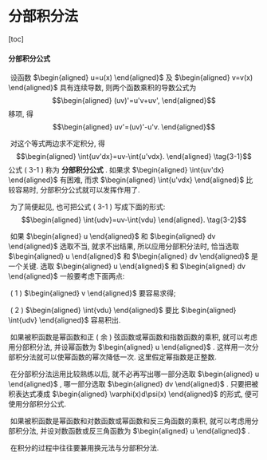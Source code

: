 # 分部积分法



[toc]



#### 分部积分公式

​	设函数 $\begin{aligned} u=u(x)
 \end{aligned}$ 及 $\begin{aligned} v=v(x) \end{aligned}$ 具有连续导数, 则两个函数乘积的导数公式为 $$\begin{aligned} (uv)'=u'v+uv', \end{aligned}$$ 移项, 得 $$\begin{aligned} uv'=(uv)'-u'v. \end{aligned}$$ 

​	对这个等式两边求不定积分, 得 $$\begin{aligned} \int{uv'dx}=uv-\int{u'vdx}. \end{aligned} \tag{3-1}$$  公式 ( 3-1 ) 称为 **分部积分公式** . 如果求 $\begin{aligned} \int{uv'dx} \end{aligned}$  有困难, 而求 $\begin{aligned} \int{u'vdx} \end{aligned}$ 比较容易时, 分部积分公式就可以发挥作用了. 

​	为了简便起见, 也可把公式 ( 3-1 ) 写成下面的形式:  $$\begin{aligned} \int{udv}=uv-\int{vdu} \end{aligned}. \tag{3-2}$$ 



​	如果 $\begin{aligned} u \end{aligned}$ 和 $\begin{aligned} dv \end{aligned}$ 选取不当, 就求不出结果, 所以应用分部积分法时, 恰当选取 $\begin{aligned} u \end{aligned}$ 和 $\begin{aligned} dv \end{aligned}$ 是一个关键. 选取 $\begin{aligned} u \end{aligned}$ 和 $\begin{aligned} dv \end{aligned}$ 一般要考虑下面两点: 

​	( 1 )  $\begin{aligned} v \end{aligned}$ 要容易求得;

​	( 2 )  $\begin{aligned} \int{vdu} \end{aligned}$ 要比 $\begin{aligned} \int{udv} \end{aligned}$ 容易积出. 



​	如果被积函数是幂函数和正 ( 余 ) 弦函数或幂函数和指数函数的乘积, 就可以考虑用分部积分法, 并设幂函数为 $\begin{aligned} u \end{aligned}$ . 这样用一次分部积分法就可以使幂函数的幂次降低一次. 这里假定幂指数是正整数. 



​	在分部积分法运用比较熟练以后, 就不必再写出哪一部分选取 $\begin{aligned} u \end{aligned}$ , 哪一部分选取 $\begin{aligned} dv \end{aligned}$ . 只要把被积表达式凑成 $\begin{aligned} \varphi(x)d\psi(x) \end{aligned}$  的形式, 便可使用分部积分公式. 



​	如果被积函数是幂函数和对数函数或幂函数和反三角函数的乘积, 就可以考虑用分部积分法, 并设对数函数或反三角函数为 $\begin{aligned} u \end{aligned}$ . 



​	在积分的过程中往往要兼用换元法与分部积分法. 

